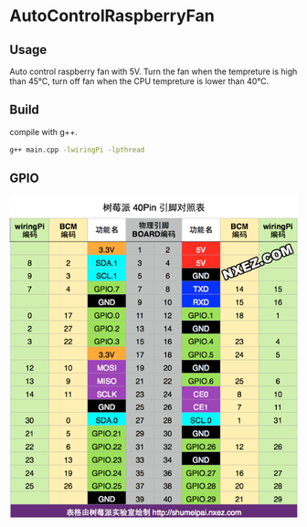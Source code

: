 # AutoControlRaspberryFan
## Usage
Auto control raspberry fan with 5V. Turn the fan when the tempreture is high than 45°C, turn off fan when the CPU tempreture is lower than 40°C.
## Build
compile with g++.
```bash
g++ main.cpp -lwiringPi -lpthread
```
## GPIO
[![引脚定义](rpi-pins-40-0.png)](http://shumeipai.nxez.com/raspberry-pi-pins-version-40)
